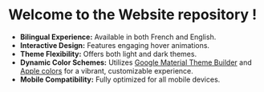 # Welcome to the Website repository !
- **Bilingual Experience:** Available in both French and English.
- **Interactive Design:** Features engaging hover animations.
- **Theme Flexibility:** Offers both light and dark themes.
- **Dynamic Color Schemes:** Utilizes [Google Material Theme Builder](https://m3.material.io/styles/color/resources) and [Apple colors](https://developer.apple.com/design/human-interface-guidelines/color) for a vibrant, customizable experience.
- **Mobile Compatibility:** Fully optimized for all mobile devices.
